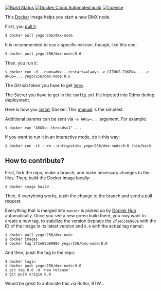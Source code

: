 [![Build Status](https://img.shields.io/travis/yegor256/dmx-node/master.svg)](https://travis-ci.org/yegor256/dmx-node)
[![Docker Cloud Automated build](https://img.shields.io/docker/cloud/automated/yegor256/dmx-node)](https://hub.docker.com/r/yegor256/dmx-node)
[![License](https://img.shields.io/badge/license-MIT-green.svg)](https://github.com/yegor256/dmx-node/master/LICENSE.txt)

This [Docker](https://www.docker.com/) image helps you start a new DMX node.

First, you [pull it](https://hub.docker.com/r/yegor256/dmx-node):

```bash
$ docker pull yegor256/dmx-node
```

It is recommended to use a specific version, though, like this one:

```bash
$ docker pull yegor256/dmx-node:0.6
```

Then, you run it:

```
$ docker run -d --name=dmx --restart=always -e GITHUB_TOKEN=... -e ARGS=... yegor256/dmx-node:0.6
```

The GitHub token you have to get [here](https://github.com/settings/tokens).

The Secret you have to get in the `config.yml` file injected into 0dmx during deployment.

Here is how you [install](https://docs.docker.com/install/) Docker.
This [manual](https://linuxconfig.org/how-to-install-docker-on-ubuntu-18-04-bionic-beaver) is the simplest.

Additional params can be sent via `-e ARGS=...` argument. For example:

```
$ docker run "ARGS=--threads=1" ...
```

If you want to run it in an interactive mode, do it this way:

```
$ docker run -it --rm --entrypoint= yegor256/dmx-node:0.6 /bin/bash
```

## How to contribute?

First, fork the repo, make a branch, and make necessary changes to the files.
Then, build the Docker image locally:

```
$ docker image build .
```

Then, if everything works, push the change to the branch and send a pull request.

Everything that is merged into `master` is picked up by
[Docker Hub](https://hub.docker.com/r/yegor256/dmx-node) automatically. Once
you see a new green build there, you may want to create a new tag, to
stabilize the version (replace the `2f1e65b6980e` with the ID of the
image in its latest version and `0.0` with the actual tag name):

```
$ docker pull yegor256/dmx-node
$ docker images
$ docker tag 2f1e65b6980e yegor256/dmx-node:0.0
```

And then, push the tag to the repo:

```
$ docker login
$ docker push yegor256/dmx-node:0.0
$ git tag 0.0 -m 'new release'
$ git push origin 0.0
```

Would be great to automate this via Rultor, BTW...

